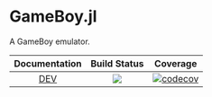 # GameBoy.jl

A GameBoy emulator.

| **Documentation**    | **Build Status**        | **Coverage** |
|:--------------------:|:-----------------------:|:------------:|
| [DEV](https://meltedtofu.com/GameBoy.jl) | [![](https://github.com/meltedtofu/GameBoy.jl/workflows/Runtests/badge.svg)](https://github.com/meltedtofu/GameBoy.jl/actions?query=workflows/CI) | [![codecov](https://codecov.io/gh/meltedtofu/GameBoy.jl/graph/badge.svg?token=OBTBTSO926)](https://codecov.io/gh/meltedtofu/GameBoy.jl) |
